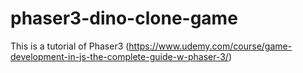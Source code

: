 # phaser3-dino-clone-game
This is a tutorial of Phaser3 (https://www.udemy.com/course/game-development-in-js-the-complete-guide-w-phaser-3/)
